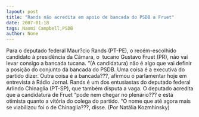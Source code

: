```yaml
---
layout: post
title: "Rands não acredita em apoio de bancada do PSDB a Fruet"
date: 2007-01-18
tags: Naomi Campbell,PSDB
author: None
---
```

Para o deputado federal Maur?cio Rands (PT-PE), o recém-escolhido candidato à presidência da Câmara, o&nbsp; tucano Gustavo Fruet (PR), não vai levar consigo a bancada tucana. 
“(A candidatura) não é algo que vai definir a posição do conjunto da bancada do PSDB. Uma coisa é a executiva do partido dizer. Outra coisa é a bancada???, afirmou o parlamentar hoje em entrevista à Rádio Jornal. Rands é um dos entusiastas do deputado federal Arlindo Chinaglia (PT-SP), que também disputa a vaga.
O deputado acredita que a candidatura de Fruet&nbsp;“pode nem chegar no plenário??? e está otimista quanto a vitória do colega do partido. “O nome que até agora mais se viabilizou foi o de Chinaglia???, disse. (Por Natália Kozmhinsky) 